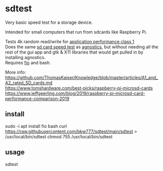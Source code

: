 # sdtest
Very basic speed test for a storage device.

Intended for small computers that run from sdcards like Raspberry Pi.  

Tests 4k random read/write for [application performance class 1](https://www.jeffgeerling.com/blog/2019/a2-class-microsd-cards-offer-no-better-performance-raspberry-pi)  
Does the same [sd card speed test](https://www.raspberrypi.com/news/sd-card-speed-test/) as [agnostics](https://github.com/raspberrypi-ui/agnostics), but without needing all the rest of the gui app and gtk & X11 libraries that would get pulled in by installing agnostics.  
Requires [fio](https://fio.readthedocs.io/en/latest/index.html) and bash.

More info:
https://github.com/ThomasKaiser/Knowledge/blob/master/articles/A1_and_A2_rated_SD_cards.md  
https://www.tomshardware.com/best-picks/raspberry-pi-microsd-cards  
https://www.jeffgeerling.com/blog/2019/raspberry-pi-microsd-card-performance-comparison-2019

## install
  sudo -i
  apt install fio bash
  curl https://raw.githubusercontent.com/bkw777/sdtest/main/sdtest > /usr/local/bin/sdtest
  chmod 755 /usr/local/bin/sdtest

## usage
  sdtest
